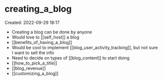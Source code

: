 # creating_a_blog
Created: 2022-09-29 18:17

- Creating a blog can be done by anyone
- Would love to [[self_host]] a blog 
- [[benefits_of_having_a_blog]]
- Would be cool to implement [[blog_user_activity_tracking]], but not sure I want to sell the info
- Need to decide on types of [[blog_content]] to start doing
- [[how_to_pick_a_title]]
- [[blog_revenue]]
- [[customizing_a_blog]]